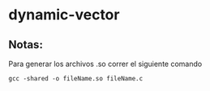 # dynamic-vector

## Notas:
Para generar los archivos .so correr el siguiente comando 

`gcc -shared -o fileName.so fileName.c
`
